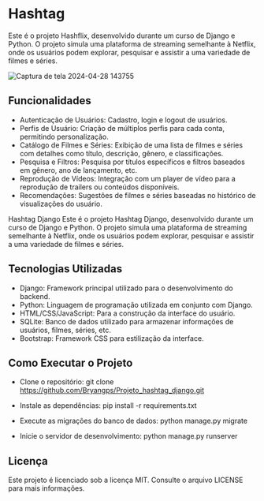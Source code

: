 # Hashtag

Este é o projeto Hashflix, desenvolvido durante um curso de Django e Python. O projeto simula uma plataforma de streaming semelhante à Netflix, onde os usuários podem explorar, pesquisar e assistir a uma variedade de filmes e séries.

![Captura de tela 2024-04-28 143755](https://github.com/Bryangps/Projeto_hshflix_django/assets/139917902/0029aa8a-7401-487f-b033-d7a81b89e575)

## Funcionalidades
- Autenticação de Usuários: Cadastro, login e logout de usuários.
- Perfis de Usuário: Criação de múltiplos perfis para cada conta, permitindo personalização.
- Catálogo de Filmes e Séries: Exibição de uma lista de filmes e séries com detalhes como título, descrição, 
  gênero, e classificações.
- Pesquisa e Filtros: Pesquisa por títulos específicos e filtros baseados em gênero, ano de lançamento, etc.
- Reprodução de Vídeos: Integração com um player de vídeo para a reprodução de trailers ou conteúdos disponíveis.
- Recomendações: Sugestões de filmes e séries baseadas no histórico de visualizações do usuário.

Hashtag Django
Este é o projeto Hashtag Django, desenvolvido durante um curso de Django e Python. O projeto simula uma plataforma de streaming semelhante à Netflix, onde os usuários podem explorar, pesquisar e assistir a uma variedade de filmes e séries.


## Tecnologias Utilizadas

- Django: Framework principal utilizado para o desenvolvimento do backend.
- Python: Linguagem de programação utilizada em conjunto com Django.
- HTML/CSS/JavaScript: Para a construção da interface do usuário.
- SQLite: Banco de dados utilizado para armazenar informações de usuários, filmes, séries, etc.
- Bootstrap: Framework CSS para estilização da interface.


## Como Executar o Projeto

- Clone o repositório:
   git clone https://github.com/Bryangps/Projeto_hashtag_django.git

- Instale as dependências:
  pip install -r requirements.txt

- Execute as migrações do banco de dados:
  python manage.py migrate

- Inicie o servidor de desenvolvimento:
  python manage.py runserver  

## Licença 
Este projeto é licenciado sob a licença MIT. Consulte o arquivo LICENSE para mais informações.

